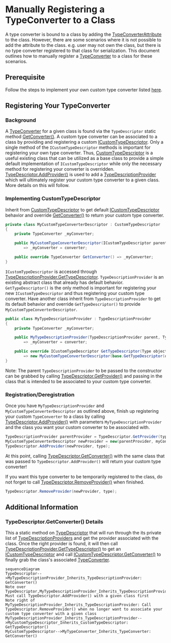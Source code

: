 # Manually Registering a TypeConverter to a Class
A type converter is bound to a class by adding the [TypeConverterAttribute](https://learn.microsoft.com/dotnet/api/system.componentmodel.typeconverterattribute) to the class. However, there are some scenarios where it is not possible to add the attribute to the class. e.g. user may not own the class, but there is no type converter registered to that class for serialization. This document outlines how to manually register a [TypeConverter](https://learn.microsoft.com/dotnet/api/system.componentmodel.typeconverter) to a class for these scenarios.

## Prerequisite
Follow the steps to implement your own custom type converter listed [here](https://learn.microsoft.com/dotnet/api/system.componentmodel.typeconverter#notes-to-inheritors).

## Registering Your TypeConverter

### Background
A [TypeConverter](https://learn.microsoft.com/dotnet/api/system.componentmodel.typeconverter) for a given class is found via the `TypeDescriptor` static method [GetConverter()](https://learn.microsoft.com/dotnet/api/system.componentmodel.typedescriptor.getconverter). A custom type converter can be associated to a class by providing and registering a custom [ICustomTypeDescriptor](https://learn.microsoft.com/dotnet/api/system.componentmodel.icustomtypedescriptor). Only a single method of the `ICustomTypeDescriptor` methods is important for registering your own type converter. Thus, [CustomTypeDescriptor](https://learn.microsoft.com/dotnet/api/system.componentmodel.customtypedescriptor) is a useful existing class that can be utilized as a base class to provide a simple default implementation of `ICustomTypeDescriptor` while only the necessary method for registering your converter is overridden. [TypeDescriptor.AddProvider()](https://learn.microsoft.com/dotnet/api/system.componentmodel.typedescriptor.addprovider) is used to add a [TypeDescriptionProvider](https://learn.microsoft.com/dotnet/api/system.componentmodel.typedescriptionprovider) which will ultimately register your custom type converter to a given class. More details on this will follow.

### Implementing CustomTypeDescriptor
Inherit from [CustomTypeDescriptor](https://learn.microsoft.com/dotnet/api/system.componentmodel.customtypedescriptor) to get default [ICustomTypeDescriptor](https://learn.microsoft.com/dotnet/api/system.componentmodel.icustomtypedescriptor) behavior and override [GetConverter()](https://learn.microsoft.com/dotnet/api/system.componentmodel.customtypedescriptor.getconverter) to return your custom type converter. 
```c#
private class MyCustomTypeConverterDescriptor : CustomTypeDescriptor
{
    private TypeConverter _myConverter;

    public MyCustomTypeConverterDescriptor(ICustomTypeDescriptor parent, TypeConverter converter) : base(parent)
        => _myConverter = converter;

    public override TypeConverter GetConverter() => _myConverter;
}

```
`ICustomTypeDescriptor` is accessed through [TypeDescriptionProvider.GetTypeDescriptor](https://learn.microsoft.com/dotnet/api/system.componentmodel.typedescriptionprovider.gettypedescriptor). `TypeDescriptionProvider` is an existing abstract class that already has default behavior. `GetTypeDescriptor()` is the only method is important for registering your new `ICustomTypeDescriptor` and thus registering your custom type converter. Have another class inherit from `TypeDescriptionProvider` to get its default behavior and override `GetTypeDescriptor()` to provide `MyCustomTypeConverterDescriptor`.

```c#
public class MyTypeDescriptionProvider : TypeDescriptionProvider
{
    private TypeConverter _myConverter;

    public MyTypeDescriptionProvider(TypeDescriptionProvider parent, TypeConverter converter) : base(parent)
        => _myConverter = converter;

    public override ICustomTypeDescriptor GetTypeDescriptor(Type objectType, object instance) 
        => new MyCustomTypeConverterDescriptor(base.GetTypeDescriptor(objectType, instance), _myConverter);
}
```
Note: The parent `TypeDescriptionProvider` to be passed to the constructor can be grabbed by calling [TypeDescriptor.GetProvider()]() and passing in the class that is intended to be associated to your custom type converter.

### Registration/Deregistration
Once you have `MyTypeDescriptionProvider` and `MyCustomTypeConverterDescriptor` as outlined above, finish up registering your custom `TypeConverter` to a class by calling [TypeDescriptor.AddProvider()](https://learn.microsoft.com/dotnet/api/system.componentmodel.typedescriptor.addprovider) with parameters `MyTypeDescriptionProvider` and the class you want your custom converter to be associated with. 
```c#
TypeDescriptionProvider parentProvider = TypeDescriptor.GetProvider(type);
MyCustomTypeConverterDescriptor newProvider = new(parentProvider, myConverter);
TypeDescriptor.AddProvider(newProvider, type);
```
At this point, calling [TypeDescriptor.GetConverter()](https://learn.microsoft.com/dotnet/api/system.componentmodel.typedescriptor.getconverter) with the same class that was passed to `TypeDescriptor.AddProvider()` will return your custom type converter! 

If you want this type converter to be temporarily registered to the class, do not forget to call [TypeDescriptor.RemoveProvider()](https://learn.microsoft.com/dotnet/api/system.componentmodel.typedescriptor.removeprovider) when finished.
```c#
TypeDescriptor.RemoveProvider(newProvider, type);
```

## Additional Information

### TypeDescriptor.GetConverter() Details
This a static method on [TypeDescriptor](https://learn.microsoft.com/dotnet/api/system.componentmodel.typedescriptor) that will run through the its private list of [TypeDescriptionProviders](https://learn.microsoft.com/dotnet/api/system.componentmodel.typedescriptionprovider) and get the provider associated with the class. Once the right provider is found, it will then call [TypeDescriptionProvider.GetTypeDescriptor()](https://learn.microsoft.com/dotnet/api/system.componentmodel.typedescriptionprovider.gettypedescriptor) to get an [ICustomTypeDescriptor](https://learn.microsoft.com/dotnet/api/system.componentmodel.icustomtypedescriptor) and call [ICustomTypeDescriptor.GetConverter()](https://learn.microsoft.com/dotnet/api/system.componentmodel.icustomtypedescriptor.getconverter) to finally grab the class's associated [TypeConverter](https://learn.microsoft.com/dotnet/api/system.componentmodel.typeconverter). 

```mermaid
sequenceDiagram
TypeDescriptor-->MyTypeDescriptionProvider_Inherits_TypeDescriptionProvider: GetConverter()
Note over TypeDescriptor,MyTypeDescriptionProvider_Inherits_TypeDescriptionProvider: Must call TypeDescriptor.AddProvider() with a given class first
Note right of MyTypeDescriptionProvider_Inherits_TypeDescriptionProvider: Call TypeDescriptor.RemoveProvider() when no longer want to associate your custom type converter with a given class
MyTypeDescriptionProvider_Inherits_TypeDescriptionProvider-->MyCustomTypeDescriptor_Inherits_CustomTypeDescriptor: GetTypeDescriptor()
MyCustomTypeDescriptor-->MyTypeConverter_Inherits_TypeConverter: GetConverter()

```